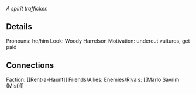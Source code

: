 ---
---

*A spirit trafficker.*
## Details
Pronouns: he/him
Look: Woody Harrelson
Motivation: undercut vultures, get paid 
## Connections
Faction: [[Rent-a-Haunt]]
Friends/Allies:
Enemies/Rivals: [[Marlo Savrim (Mist)]]